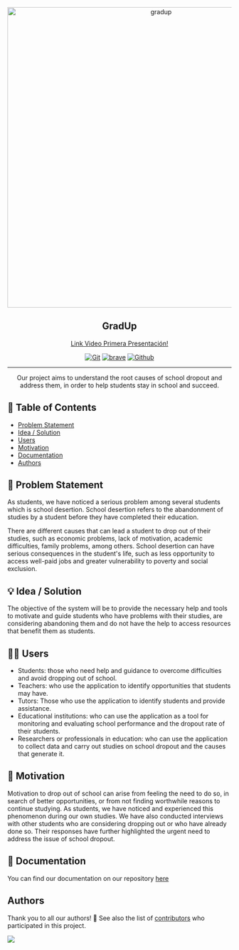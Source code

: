 <p align="center">
  <a href="https://github.com/DarozZero/Fmat-Proyect">
    <img alt="gradup" title="gradup" src="https://imgur.com/3hKNcic.png" width="675" >
  </a>
</p>
<h2 align="center">GradUp</h2>
<p align="center">
  <a href="https://youtu.be/rbGcNbC_MXc">
    Link Video Primera Presentación!
  </a>
</p>
<div align="center">


[![Git](https://img.shields.io/badge/GIT-E44C30?style=for-the-badge&logo=git&logoColor=white)](https://github.com/DarozZero/Fmat-Proyect)
[![brave](https://img.shields.io/badge/Brave-FF1B2D?style=for-the-badge&logo=Brave&logoColor=white)](https://github.com/DarozZero/Fmat-Proyect)
[![Github](https://img.shields.io/badge/GitHub-100000?style=for-the-badge&logo=github&logoColor=white)](https://github.com/DarozZero/Fmat-Proyect)

</div>

---

<p align="center"> Our project aims to understand the root causes of school dropout and address them, in order to help students stay in school and succeed.
    <br> 
</p>

## 📝 Table of Contents
- [Problem Statement](#problem_statement)
- [Idea / Solution](#idea)
- [Users](#users)
- [Motivation](#motivation)
- [Documentation](#documentation)
- [Authors](#authors)


## 🧐 Problem Statement <a name = "problem_statement"></a>
As students, we have noticed a serious problem among several students which is school desertion. School desertion refers to the abandonment of studies by a student before they have completed their education.

There are different causes that can lead a student to drop out of their studies, such as economic problems, lack of motivation, academic difficulties, family problems, among others. School desertion can have serious consequences in the student's life, such as less opportunity to access well-paid jobs and greater vulnerability to poverty and social exclusion.


## 💡 Idea / Solution <a name = "idea"></a>

The objective of the system will be to provide the necessary help and tools to motivate and guide students who have problems with their studies, are considering abandoning them and do not have the help to access resources that benefit them as students.

## 🧑🏽 Users <a name = "users"></a>

- Students: those who need help and guidance to overcome difficulties and avoid dropping out of school.
- Teachers: who use the application to identify opportunities that students may have.
- Tutors: Those who use the application to identify students and provide assistance.
- Educational institutions: who can use the application as a tool for monitoring and evaluating school performance and the dropout rate of their students.
- Researchers or professionals in education: who can use the application to collect data and carry out studies on school dropout and the causes that generate it.


## 🚀 Motivation <a name = "motivation"></a>
Motivation to drop out of school can arise from feeling the need to do so, in search of better opportunities, or from not finding worthwhile reasons to continue studying. As students, we have noticed and experienced this phenomenon during our own studies. We have also conducted interviews with other students who are considering dropping out or who have already done so. Their responses have further highlighted the urgent need to address the issue of school dropout.

## 📄 Documentation <a name = "documentation"></a>

You can find our documentation on our repository [here](https://github.com/DarozZero/Fmat-Proyect/tree/main/Documentation)

## Authors <a name = "authors"></a>

Thank you to all our authors! 🙏
See also the list of [contributors](https://github.com/DarozZero/Fmat-Proyect/graphs/contributors) who participated in this project.

<a href="https://opencollective.com/git-point#backers" target="_blank"><img src="https://imgur.com/78LEjBf.png?width=74"></a>


